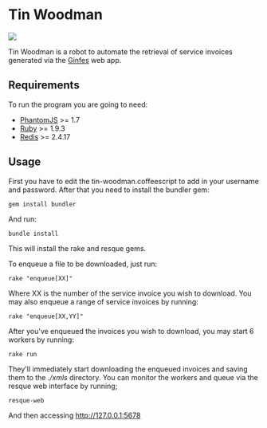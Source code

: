 # Tin Woodman

![](http://upload.wikimedia.org/wikipedia/commons/thumb/f/f9/Tin_Woodman.png/200px-Tin_Woodman.png)

Tin Woodman is a robot to automate the retrieval of service invoices generated via the [Ginfes](http://jundiai.ginfes.com.br) web app.

## Requirements

To run the program you are going to need:
- [PhantomJS](http://phantomjs.org) >= 1.7
- [Ruby](http://ruby-lang.org) >= 1.9.3
- [Redis](http://redis.io) >= 2.4.17

## Usage

First you have to edit the tin-woodman.coffeescript to add in your username and password.
After that you need to install the bundler gem:

```
gem install bundler
```

And run:

```
bundle install
```

This will install the rake and resque gems.

To enqueue a file to be downloaded, just run:

```
rake "enqueue[XX]"
```

Where XX is the number of the service invoice you wish to download.
You may also enqueue a range of service invoices by running:

```
rake "enqueue[XX,YY]"
```

After you've enqueued the invoices you wish to download, you may start 6
workers by running:

```
rake run
```

They'll immediately start downloading the enqueued invoices and saving them to
the *./xmls* directory.
You can monitor the workers and queue via the resque web interface by running;

```
resque-web
```

And then accessing http://127.0.0.1:5678
